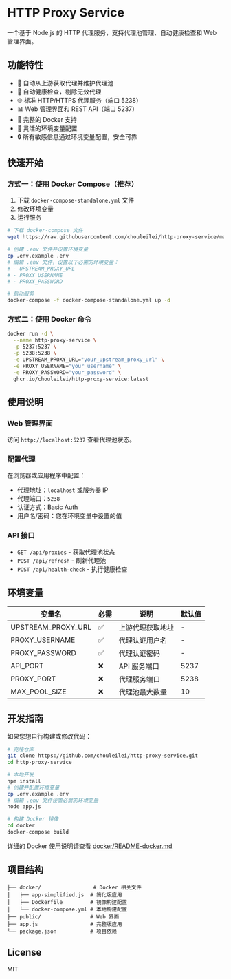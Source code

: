 # HTTP Proxy Service

一个基于 Node.js 的 HTTP 代理服务，支持代理池管理、自动健康检查和 Web 管理界面。

## 功能特性

- 🔄 自动从上游获取代理并维护代理池
- 🏥 自动健康检查，剔除无效代理
- 🌐 标准 HTTP/HTTPS 代理服务（端口 5238）
- 📊 Web 管理界面和 REST API（端口 5237）
- 🐳 完整的 Docker 支持
- 🔧 灵活的环境变量配置
- 🔒 所有敏感信息通过环境变量配置，安全可靠

## 快速开始

### 方式一：使用 Docker Compose（推荐）

1. 下载 `docker-compose-standalone.yml` 文件
2. 修改环境变量
3. 运行服务

```bash
# 下载 docker-compose 文件
wget https://raw.githubusercontent.com/chouleilei/http-proxy-service/main/docker-compose-standalone.yml

# 创建 .env 文件并设置环境变量
cp .env.example .env
# 编辑 .env 文件，设置以下必需的环境变量：
# - UPSTREAM_PROXY_URL
# - PROXY_USERNAME
# - PROXY_PASSWORD

# 启动服务
docker-compose -f docker-compose-standalone.yml up -d
```

### 方式二：使用 Docker 命令

```bash
docker run -d \
  --name http-proxy-service \
  -p 5237:5237 \
  -p 5238:5238 \
  -e UPSTREAM_PROXY_URL="your_upstream_proxy_url" \
  -e PROXY_USERNAME="your_username" \
  -e PROXY_PASSWORD="your_password" \
  ghcr.io/chouleilei/http-proxy-service:latest
```

## 使用说明

### Web 管理界面

访问 `http://localhost:5237` 查看代理池状态。

### 配置代理

在浏览器或应用程序中配置：
- 代理地址：`localhost` 或服务器 IP
- 代理端口：`5238`
- 认证方式：Basic Auth
- 用户名/密码：您在环境变量中设置的值

### API 接口

- `GET /api/proxies` - 获取代理池状态
- `POST /api/refresh` - 刷新代理池
- `POST /api/health-check` - 执行健康检查

## 环境变量

| 变量名 | 必需 | 说明 | 默认值 |
|--------|------|------|--------|
| UPSTREAM_PROXY_URL | ✅ | 上游代理获取地址 | - |
| PROXY_USERNAME | ✅ | 代理认证用户名 | - |
| PROXY_PASSWORD | ✅ | 代理认证密码 | - |
| API_PORT | ❌ | API 服务端口 | 5237 |
| PROXY_PORT | ❌ | 代理服务端口 | 5238 |
| MAX_POOL_SIZE | ❌ | 代理池最大数量 | 10 |

## 开发指南

如果您想自行构建或修改代码：

```bash
# 克隆仓库
git clone https://github.com/chouleilei/http-proxy-service.git
cd http-proxy-service

# 本地开发
npm install
# 创建并配置环境变量
cp .env.example .env
# 编辑 .env 文件设置必需的环境变量
node app.js

# 构建 Docker 镜像
cd docker
docker-compose build
```

详细的 Docker 使用说明请查看 [docker/README-docker.md](docker/README-docker.md)

## 项目结构

```
├── docker/                 # Docker 相关文件
│   ├── app-simplified.js  # 简化版应用
│   ├── Dockerfile         # 镜像构建配置
│   └── docker-compose.yml # 本地构建配置
├── public/                # Web 界面
├── app.js                 # 完整版应用
└── package.json           # 项目依赖
```

## License

MIT
